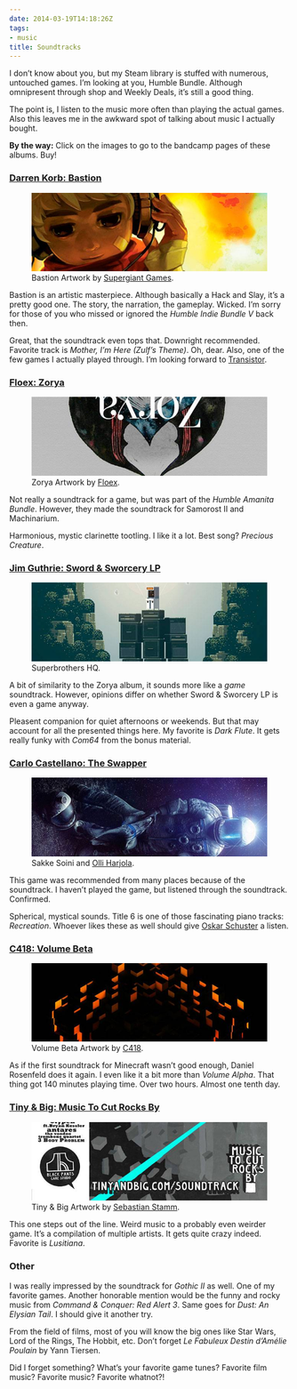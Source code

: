 ```yaml
---
date: 2014-03-19T14:18:26Z
tags:
- music
title: Soundtracks
---
```


I don’t know about you, but my Steam library is stuffed with numerous, untouched games. I’m looking at you, Humble Bundle. Although omnipresent through shop and Weekly Deals, it’s still a good thing.

The point is, I listen to the music more often than playing the actual games. Also this leaves me in the awkward spot of talking about music I actually bought.

__By the way:__ Click on the images to go to the bandcamp pages of these albums. Buy!

### [Darren Korb: Bastion](http://supergiantgames.bandcamp.com/album/bastion-original-soundtrack/)

<figure>
    <img src="/img/posts/soundtracks-darren-korb-bastion-soundtrack-cover.jpg" alt="Darren Korb: Bastion Soundtrack">
    <figcaption>Bastion Artwork by <a href="http://supergiantgames.com">Supergiant Games</a>.</figcaption>
</figure>

Bastion is an artistic masterpiece. Although basically a Hack and Slay, it’s a pretty good one. The story, the narration, the gameplay. Wicked. I’m sorry for those of you who missed or ignored the _Humble Indie Bundle V_ back then.

Great, that the soundtrack even tops that. Downright recommended. Favorite track is _Mother, I’m Here (Zulf’s Theme)_. Oh, dear. Also, one of the few games I actually played through. I’m looking forward to [Transistor](http://supergiantgames.com/index.php/transistor).

### [Floex: Zorya](http://store.floex.cz/album/zorya)

<figure>
    <img src="/img/posts/soundtracks-floex-zorya-cover.jpg" alt="Floex: Zorya">
    <figcaption>Zorya Artwork by <a href="http://www.floex.cz">Floex</a>.</figcaption>
</figure>

Not really a soundtrack for a game, but was part of the _Humble Amanita Bundle_. However, they made the soundtrack for Samorost II and Machinarium.

Harmonious, mystic clarinette tootling. I like it a lot. Best song? _Precious Creature_.

### [Jim Guthrie: Sword & Sworcery LP](http://jimguthrie.bandcamp.com/album/sword-sworcery-lp-the-ballad-of-the-space-babies)

<figure>
    <img src="/img/posts/soundtracks-jim-guthrie-sword-and-sworcery-lp-cover.jpg" alt="Jim Guthrie: Sword &amp; Sworc
    <figcaption>Sword & Sworcery LP Artwork by <a href="http://www.superbrothershq.com/artwork/sword-sworcery-2009-2012">Superbrothers HQ</a>.</figcaption>
</figure>

A bit of similarity to the Zorya album, it sounds more like a _game_ soundtrack. However, opinions differ on whether Sword & Sworcery LP is even a game anyway.

Pleasent companion for quiet afternoons or weekends. But that may account for all the presented things here. My favorite is _Dark Flute_. It gets really funky with _Com64_ from the bonus material.

### [Carlo Castellano: The Swapper](http://store.carlocastellano.cc/album/the-swapper-original-soundtrack)

<figure>
    <img src="/img/posts/soundtracks-carlo-castellano-the-swapper-soundtrack-cover.jpg" alt="Carlo Castellano:
    <figcaption>The Swapper Artwork by <a href="http://www.sakkesoini.com">Sakke Soini</a> and <a href="https://twitter.com/facepalmgames">Olli Harjola</a>.</figcaption>
</figure>

This game was recommended from many places because of the soundtrack. I haven’t played the game, but listened through the soundtrack. Confirmed.

Spherical, mystical sounds. Title 6 is one of those fascinating piano tracks: _Recreation_. Whoever likes these as well should give [Oskar Schuster](https://soundcloud.com/oskarschuster) a listen.

### [C418: Volume Beta](http://c418.bandcamp.com/album/minecraft-volume-beta)

<figure>
    <img src="/img/posts/soundtracks-c418-volume-beta-cover.jpg" alt="C418: Volume Beta">
    <figcaption>Volume Beta Artwork by <a href="http://c418.bandcamp.com/album/minecraft-volume-beta">C418</a>.</figcaption>
</figure>

As if the first soundtrack for Minecraft wasn’t good enough, Daniel Rosenfeld does it again. I even like it a bit more than _Volume Alpha_. That thing got 140 minutes playing time. Over two hours. Almost one tenth day.

### [Tiny & Big: Music To Cut Rocks By](http://blackpantsgamestudio.bandcamp.com/album/tiny-big-soundtrack)

<figure>
    <img src="/img/posts/soundtracks-tiny-and-big-soundtrack-cover.jpg" alt="Tiny &amp; Big: Music To Cut Rocks By">
    <figcaption>Tiny & Big Artwork by <a href="http://www.the-stamm.com/wordpress/?portfolio=tiny-big-box-art">Sebastian Stamm</a>.</figcaption>
</figure>

This one steps out of the line. Weird music to a probably even weirder game. It’s a compilation of multiple artists. It gets quite crazy indeed. Favorite is _Lusitiana_.

### Other

I was really impressed by the soundtrack for _Gothic II_ as well. One of my favorite games. Another honorable mention would be the funny and rocky music from _Command & Conquer: Red Alert 3_. Same goes for _Dust: An Elysian Tail_. I should give it another try.

From the field of films, most of you will know the big ones like Star Wars, Lord of the Rings, The Hobbit, etc. Don’t forget _Le Fabuleux Destin d’Amélie Poulain_ by Yann Tiersen.

Did I forget something? What’s your favorite game tunes? Favorite film music? Favorite music? Favorite whatnot?!
